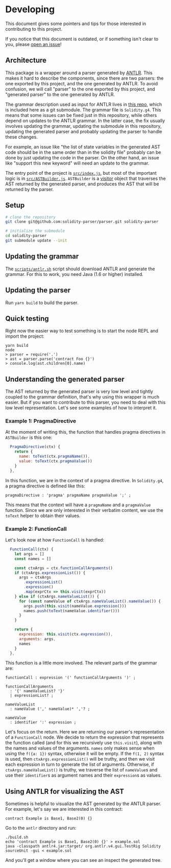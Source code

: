 # Developing

This document gives some pointers and tips for those interested in contributing to this project.

If you notice that this document is outdated, or if something isn't clear to you, please [open an issue](https://github.com/solidity-parser/parser/issues/new)!

## Architecture

This package is a wrapper around a parser generated by [ANTLR](https://www.antlr.org/). This makes it hard to describe the components, since there are two parsers: the one exported by this project, and the one generated by ANTLR. To avoid confusion, we will call "parser" to the one exported by this project, and "generated parser" to the one generated by ANTLR.

The grammar description used as input for ANTLR lives in [this repo](https://github.com/solidity-parser/antlr), which is included here as a git submodule. The grammar file is `Solidity.g4`. This means that some issues can be fixed just in this repository, while others depend on updates to the ANTLR grammar. In the latter case, the fix usually involves updating the grammar, updating the submodule in this repository, updating the generated parser and probably updating the parser to handle these changes.

For example, an issue like "the list of state variables in the generated AST code should be in the same order than in the solidity file" probably can be done by just updating the code in the parser. On the other hand, an issue like "support this new keyword" will need an update to the grammar.

The entry point of the project is [`src/index.js`](src/index.js), but most of the important logic is in [`src/ASTBuilder.js`](src/ASTBuilder.js). `ASTBuilder` is a [visitor](https://en.wikipedia.org/wiki/Visitor_pattern) object that traverses the AST returned by the generated parser, and produces the AST that will be returned by the parser.

## Setup

```bash
# clone the repository
git clone git@github.com:solidity-parser/parser.git solidity-parser

# initialize the submodule
cd solidity-parser
git submodule update --init
```

## Updating the grammar

The [`scripts/antlr.sh`](scripts/antlr.sh) script should download ANTLR and generate the grammar. For this to work, you
need Java (1.6 or higher) installed.

## Updating the parser

Run `yarn build` to build the parser.

## Quick testing

Right now the easier way to test something is to start the node REPL and import the project:

```
yarn build
node
> parser = require('.')
> ast = parser.parse('contract Foo {}')
> console.log(ast.children[0].name)
```

## Understanding the generated parser

The AST returned by the generated parser is very low level and tightly coupled to the grammar definition, that's why
using this wrapper is much easier. But if you want to contribute to this parser, you need to deal with this low level
representation. Let's see some examples of how to interpret it.

### Example 1: PragmaDirective

At the moment of writing this, the function that handles pragma directives in `ASTBuilder` is this one:

```javascript
  PragmaDirective(ctx) {
    return {
      name: toText(ctx.pragmaName()),
      value: toText(ctx.pragmaValue())
    }
  },
```

In this function, we are in the context of a pragma directive. In `Solidity.g4`, a pragma directive is defined like
this:

```
pragmaDirective : 'pragma' pragmaName pragmaValue ';' ;
```

This means that the context will have a `pragmaName` and a `pragmaValue` function. Since we are only interested in their
verbatim content, we use the `toText` helper to obtain their values.

### Example 2: FunctionCall

Let's look now at how `FunctionCall` is handled:

```javascript
  FunctionCall(ctx) {
    let args = []
    const names = []

    const ctxArgs = ctx.functionCallArguments()
    if (ctxArgs.expressionList()) {
      args = ctxArgs
        .expressionList()
        .expression()
        .map(exprCtx => this.visit(exprCtx))
    } else if (ctxArgs.nameValueList()) {
      for (const nameValue of ctxArgs.nameValueList().nameValue()) {
        args.push(this.visit(nameValue.expression()))
        names.push(toText(nameValue.identifier()))
      }
    }

    return {
      expression: this.visit(ctx.expression()),
      arguments: args,
      names
    }
  },
```

This function is a little more involved. The relevant parts of the grammar are:

```
functionCall : expression '(' functionCallArguments ')' ;

functionCallArguments
  : '{' nameValueList? '}'
  | expressionList? ;

nameValueList
  : nameValue (',' nameValue)* ','? ;

nameValue
  : identifier ':' expression ;
```

Let's focus on the return. Here we are returning our parser's representation of a `FunctionCall` node. We decide to
return the expression that represents the function called (and for this we recursively use `this.visit`), along with the
names and values of the arguments. `names` only makes sense when using the `f({a: 1})` syntax, otherwise it will be
empty. If the `f(1, 2)` syntax is used, then `ctxArgs.expressionList()` will be truthy, and then we visit each expression in
turn to generate the list of arguments. Otherwise, if `ctxArgs.nameValueList()` is truthy, we traverse the list of
`nameValue`s and use their `identifier`s as argument names and their `expression`s as values.

## Using ANTLR for visualizing the AST

Sometimes is helpful to visualize the AST generated by the ANTLR parser. For example, let's say we are interested in
this contract:

```
contract Example is Base1, Base2(0) {}
```

Go to the `antlr` directory and run:

```
./build.sh
echo 'contract Example is Base1, Base2(0) {}' > example.sol
java -classpath antlr4.jar:target/ org.antlr.v4.gui.TestRig Solidity sourceUnit -gui < example.sol
```

And you'll get a window where you can see an inspect the generated tree.
